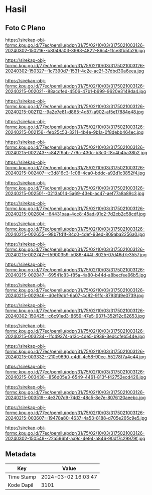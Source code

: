# Hasil

## Foto C Plano

https://sirekap-obj-formc.kpu.go.id/77ec/pemilu/pdpr/31/75/02/10/03/3175021003126-20240302-150216--b8049a03-3993-4822-86c4-11ce3fb5fa26.jpg

https://sirekap-obj-formc.kpu.go.id/77ec/pemilu/pdpr/31/75/02/10/03/3175021003126-20240302-150327--1c7390d7-1531-4c2e-ac2f-37dbd30a6eea.jpg

https://sirekap-obj-formc.kpu.go.id/77ec/pemilu/pdpr/31/75/02/10/03/3175021003126-20240215-002021--88acdfed-4506-47b1-b699-9620e3149da4.jpg

https://sirekap-obj-formc.kpu.go.id/77ec/pemilu/pdpr/31/75/02/10/03/3175021003126-20240215-002112--9a2e7e81-d865-4d57-a902-af5e17884e48.jpg

https://sirekap-obj-formc.kpu.go.id/77ec/pemilu/pdpr/31/75/02/10/03/3175021003126-20240215-002156--feb25c53-3211-4b4e-9b1a-0f8debb464ec.jpg

https://sirekap-obj-formc.kpu.go.id/77ec/pemilu/pdpr/31/75/02/10/03/3175021003126-20240215-002243--c842f9ab-779c-430c-b3c0-f8c4b4ba38b2.jpg

https://sirekap-obj-formc.kpu.go.id/77ec/pemilu/pdpr/31/75/02/10/03/3175021003126-20240215-002407--c3d816c3-1c08-4ca0-bddc-a92d1c3852f4.jpg

https://sirekap-obj-formc.kpu.go.id/77ec/pemilu/pdpr/31/75/02/10/03/3175021003126-20240215-002501--0213a014-5a69-43eb-ac47-aef77a8a89c3.jpg

https://sirekap-obj-formc.kpu.go.id/77ec/pemilu/pdpr/31/75/02/10/03/3175021003126-20240215-002604--64431baa-4cc8-45ad-91c2-7d2cb2c58cdf.jpg

https://sirekap-obj-formc.kpu.go.id/77ec/pemilu/pdpr/31/75/02/10/03/3175021003126-20240215-002655--98b7fd1f-84c0-4def-93ed-809aba2256a0.jpg

https://sirekap-obj-formc.kpu.go.id/77ec/pemilu/pdpr/31/75/02/10/03/3175021003126-20240215-002742--f5900359-b086-444f-8025-07d46d7e3557.jpg

https://sirekap-obj-formc.kpu.go.id/77ec/pemilu/pdpr/31/75/02/10/03/3175021003126-20240215-002847--69541c83-f85a-4a80-b44d-a8becfee96b5.jpg

https://sirekap-obj-formc.kpu.go.id/77ec/pemilu/pdpr/31/75/02/10/03/3175021003126-20240215-002946--d0e19dbf-6a07-4c82-91fc-8793fd9e0739.jpg

https://sirekap-obj-formc.kpu.go.id/77ec/pemilu/pdpr/31/75/02/10/03/3175021003126-20240302-150425--c6c91ed3-8659-47e5-937f-352f12c62653.jpg

https://sirekap-obj-formc.kpu.go.id/77ec/pemilu/pdpr/31/75/02/10/03/3175021003126-20240215-003234--1fc49374-a13c-4de5-b939-3edccfeb544e.jpg

https://sirekap-obj-formc.kpu.go.id/77ec/pemilu/pdpr/31/75/02/10/03/3175021003126-20240215-003332--210c9690-e4df-4c58-90ec-55278f7a4c44.jpg

https://sirekap-obj-formc.kpu.go.id/77ec/pemilu/pdpr/31/75/02/10/03/3175021003126-20240215-003430--856d05e3-6549-4461-813f-f42752ecd426.jpg

https://sirekap-obj-formc.kpu.go.id/77ec/pemilu/pdpr/31/75/02/10/03/3175021003126-20240215-003519--4e3707d9-74d2-48c5-8e7e-8076120aeebc.jpg

https://sirekap-obj-formc.kpu.go.id/77ec/pemilu/pdpr/31/75/02/10/03/3175021003126-20240215-003607--19478a80-4637-4a53-8188-d705e265c9e5.jpg

https://sirekap-obj-formc.kpu.go.id/77ec/pemilu/pdpr/31/75/02/10/03/3175021003126-20240302-150549--22a596bf-aa9c-4e94-a846-90df7c29979f.jpg


## Metadata

| Key        | Value               |
| ---------- | ------------------- |
| Time Stamp | 2024-03-02 16:03:47 |
| Kode Dapil | 3101                |



